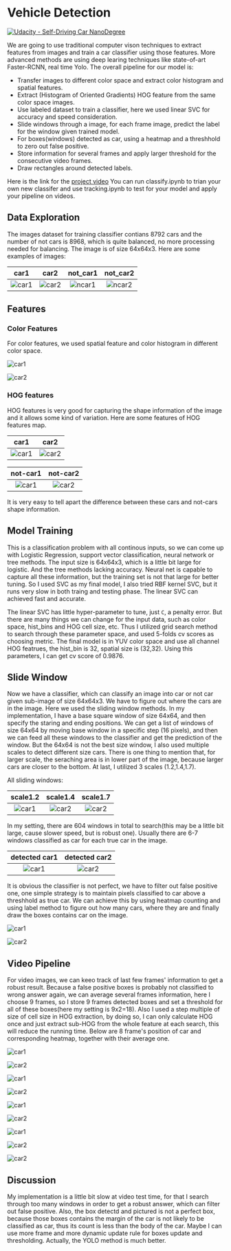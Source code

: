 # Vehicle Detection
[![Udacity - Self-Driving Car NanoDegree](https://s3.amazonaws.com/udacity-sdc/github/shield-carnd.svg)](http://www.udacity.com/drive)


We are going to use traditional computer vison techniques to extract features from images and train a car classifier using those features. More advanced methods are using deep learing techniques like state-of-art Faster-RCNN, real time Yolo. The overall pipeline for our model is:
* Transfer images to different color space and extract color histogram and spatial features.
* Extract (Histogram of Oriented Gradients) HOG feature from the same color space images.
* Use labeled dataset to train a classifier, here we used linear SVC for accuracy and speed consideration.
* Slide windows through a image, for each frame image, predict the label for the window given trained model.
* For boxes(windows) detected as car, using a heatmap and a threshhold to zero out false positive.
* Store information for several frames and apply larger threshold for the consecutive video frames.
* Draw rectangles around detected labels.

Here is the link for the [project video](https://youtu.be/3eRGb3b30Fk)  You can run classify.ipynb to trian your own new classifer and use tracking.ipynb to test for your model and apply your pipeline on videos.

## Data Exploration
The images dataset for training classifier contians 8792 cars and the number of not cars is 8968, which is quite balanced, no more processing needed for balancing. The image is of size 64x64x3. Here are some examples of images:

car1             |  car2    | not_car1  | not_car2
:-------------------------:|:-------------------------:|:-----------:|:-----------:|
![car1](./examples/car1.png)  |  ![car2](./examples/car2.png)| ![ncar1](./examples/ncar1.png) | ![ncar2](./examples/ncar2.png)

## Features

### Color Features
For color features, we used spatial feature and color histogram in different color space.

![car1](./examples/rgb2.png)   

![car2](./examples/yuv2.png)

### HOG features
HOG features is very good for capturing the shape information of the image and it allows some kind of variation. Here are some features of HOG features map.


car1             |  car2    | 
:-------------------------:|:-------------------------:|
![car1](./examples/chog1.png)  |  ![car2](./examples/chog2.png)|

not-car1             |  not-car2    | 
:-------------------------:|:-------------------------:|
![car1](./examples/nchog1.png)  |  ![car2](./examples/nchog2.png)|

It is very easy to tell apart the difference between these cars and not-cars shape information.

## Model Training

This is a classification problem with all continous inputs, so we can come up with Logistic Regression, support vector classification, neural network or tree methods. The input size is 64x64x3, which is a little bit large for logistic. And the tree methods lacking accuracy. Neural net is capable to capture all these information, but the training set is not that large for better tuning. So I used SVC as my final model, I also tried RBF kernel SVC, but it runs very slow in both traing and testing phase. The linear SVC can achieved fast and accurate. 

The linear SVC has little hyper-parameter to tune, just `C`, a penalty error. But there are many things we can change for the input data, such as color space, hist_bins and HOG cell size, etc. Thus I utilized grid search method to search through these parameter space, and used 5-folds cv scores as choosing metric. The final model is in YUV color space and use all channel HOG featrues, the hist_bin is 32, spatial size is (32,32). Using this parameters, I can get cv score of 0.9876.


## Slide Window
Now we have a classifier, which can classify an image into car or not car given sub-image of size 64x64x3. We have to figure out where the cars are in the image. Here we used the sliding window methods. In my implementation, I have a base square window of size 64x64, and then specify the staring and ending positions. We can get a list of windows of size 64x64 by moving base window in a specific step (16 pixels), and then we can feed all these windows to the classifier and get the prediction of the window. But the 64x64 is not the best size window, I also used multiple scales to detect different size cars. There is one thing to mention that, for larger scale, the seraching area is in lower part of the image, because larger cars are closer to the bottom. At last, I utilized 3 scales (1.2,1.4,1.7).


All sliding windows:

scale1.2            |  scale1.4    |  scale1.7 |
:-------------------------:|:-------------------------:|:--------:|
![car1](./examples/win1.png)  |  ![car2](./examples/win2.png)| ![car2](./examples/win3.png)|


In my setting, there are 604 windows in total to search(this may be a little bit large, cause slower speed, but is robust one). Usually there are 6-7 windows classified as car for each true car in the image.

detected car1             |  detected car2    | 
:-------------------------:|:-------------------------:|
![car1](./examples/det1.png)  |  ![car2](./examples/det2.png)|

It is obvious the classifier is not perfect, we have to filter out false positive one, one simple strategy is to maintain pixels classified to car above a threshhold as true car. We can achieve this by using heatmap counting and using label method to figure out how many cars, where they are and finally draw the boxes contains car on the image.

![car1](./examples/heat1.png)  

![car2](./examples/heat2.png)


## Video Pipeline

For video images, we can keeo track of last few frames' information to get a robust result. Because a false positive boxes is probably not classified to wrong answer again, we can average several frames information, here I choose 9 frames, so I store 9 frames detected boxes and set a threshold for all of these boxes(here my setting is 9x2=18). Also I used a step multiple of size of cell size in HOG extraction, by doing so, I can only calculate HOG once and just extract sub-HOG from the whole feature at each search, this will reduce the running time. Below are 8 frame's position of car and corresponding heatmap, together with their average one.

![car1](./examples/f1.png) 

![car2](./examples/f2.png)

![car1](./examples/f3.png) 

![car2](./examples/f4.png)

![car1](./examples/f5.png) 

![car2](./examples/f6.png)

![car1](./examples/f7.png) 

![car2](./examples/f8.png)

![car2](./examples/ave.png)



## Discussion
My implementation is a little bit slow at video test time, for that I search through too many windows in order to get a robust answer, which can filter out false positive. Also, the box detectd and pictured is not a perfect box, because those boxes contains the margin of the car is not likely to be classified as car, thus its count is less than the body of the car. Maybe I can use more frame and more dynamic update rule for boxes update and thresholding. Actually, the YOLO method is much better.
